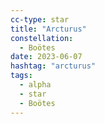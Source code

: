 ```yaml
---
cc-type: star
title: "Arcturus"
constellation:
  - Boötes
date: 2023-06-07
hashtag: "arcturus"
tags:
  - alpha
  - star
  - Boötes
---
```

